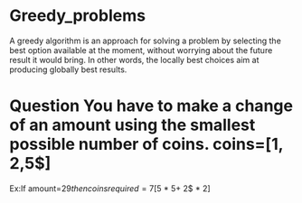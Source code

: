 # Greedy_problems
A greedy algorithm is an approach for solving a problem by selecting the best option available at the moment, without worrying about the future result it would bring. In other words, the locally best choices aim at producing globally best results.
# Question You have to make a change of an amount using the smallest possible number of coins. coins=[1$,2$,5$]
Ex:If amount=$29 then coins required=7 [5$ * 5+ 2$ * 2]
